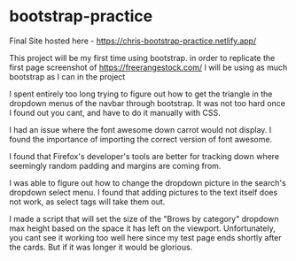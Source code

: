 # bootstrap-practice

Final Site hosted here - 
https://chris-bootstrap-practice.netlify.app/


This project will be my first time using bootstrap. in order to replicate the first page screenshot of https://freerangestock.com/
I will be using as much bootstrap as I can in the project

I spent entirely too long trying to figure out how to get the triangle in the dropdown menus of the navbar through bootstrap. 
It was not too hard once I found out you cant, and have to do it manually with CSS.

I had an issue where the font awesome down carrot would not display. 
I found the importance of importing the correct version of font awesome. 

I found that Firefox's developer's tools are better for tracking down where seemingly random padding and margins are coming from. 

I was able to figure out how to change the dropdown picture in the search's dropdown select menu. 
I found that adding pictures to the text itself does not work, as select tags will take them out.

I made a script that will set the size of the "Brows by category" dropdown max height based on the space it has left on the viewport.
Unfortunately, you cant see it working too well here since my test page ends shortly after the cards. But if it was longer it would be glorious.

